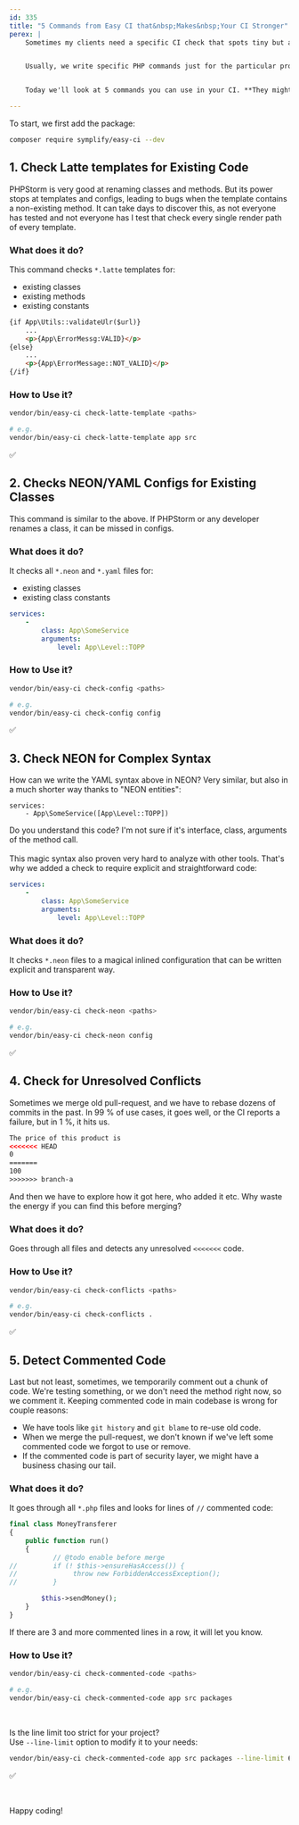 ```yaml
---
id: 335
title: "5 Commands from Easy CI that&nbsp;Makes&nbsp;Your CI Stronger"
perex: |
    Sometimes my clients need a specific CI check that spots tiny but annoying bugs, and they cannot be discovered by PHPStan, Rector, or coding standard tool. It can be unresolved conflict `<<<<<<`, invalid config syntax, or forgotten commented code.


    Usually, we write specific PHP commands just for the particular project and let them rotten in spaghetti time. Instead, I cherry-pick those commands to **a package called `symplify/easy-ci`**. That way, I can use them in any project and improve them.


    Today we'll look at 5 commands you can use in your CI. **They might save you from bugs that no other tool can check**.

---
```


To start, we first add the package:

```bash
composer require symplify/easy-ci --dev
```

## 1. Check Latte templates for Existing Code

PHPStorm is very good at renaming classes and methods. But its power stops at templates and configs, leading to bugs when the template contains a non-existing method. It can take days to discover this, as not everyone has tested and not everyone has I test that check every single render path of every template.

### What does it do?

This command checks `*.latte` templates for:

* existing classes
* existing methods
* existing constants

```html
{if App\Utils::validateUlr($url)}
    ...
    <p>{App\ErrorMessg:VALID}</p>
{else}
    ...
    <p>{App\ErrorMessage::NOT_VALID}</p>
{/if}
```

### How to Use it?

```bash
vendor/bin/easy-ci check-latte-template <paths>

# e.g.
vendor/bin/easy-ci check-latte-template app src
```

<p class="text-success pt-3 pb-3">✅</p>

## 2. Checks NEON/YAML Configs for Existing Classes

This command is similar to the above. If PHPStorm or any developer renames a class, it can be missed in configs.

### What does it do?

It checks all `*.neon` and `*.yaml` files for:

* existing classes
* existing class constants

```yaml
services:
    -
        class: App\SomeService
        arguments:
            level: App\Level::TOPP
```

### How to Use it?

```bash
vendor/bin/easy-ci check-config <paths>

# e.g.
vendor/bin/easy-ci check-config config
```

<p class="text-success pt-3 pb-3">✅</p>


## 3. Check NEON for Complex Syntax

How can we write the YAML syntax above in NEON? Very similar, but also in a much shorter way thanks to "NEON entities":

```neon
services:
    - App\SomeService([App\Level::TOPP])
```

Do you understand this code? I'm not sure if it's interface, class, arguments of the method call.
<br>
<br>
This magic syntax also proven very hard to analyze with other tools. That's why we added a check to require explicit and straightforward code:

```yaml
services:
    -
        class: App\SomeService
        arguments:
            level: App\Level::TOPP
```

### What does it do?

It checks `*.neon` files to a magical inlined configuration that can be written explicit and transparent way.

### How to Use it?

```bash
vendor/bin/easy-ci check-neon <paths>

# e.g.
vendor/bin/easy-ci check-neon config
```

<p class="text-success pt-3 pb-3">✅</p>

## 4. Check for Unresolved Conflicts

Sometimes we merge old pull-request, and we have to rebase dozens of commits in the past. In 99 % of use cases, it goes well, or the CI reports a failure, but in 1 %, it hits us.

```html
The price of this product is
<<<<<<< HEAD
0
=======
100
>>>>>>> branch-a
```

And then we have to explore how it got here, who added it etc. Why waste the energy if you can find this before merging?

### What does it do?

Goes through all files and detects any unresolved `<<<<<<<` code.

### How to Use it?

```bash
vendor/bin/easy-ci check-conflicts <paths>

# e.g.
vendor/bin/easy-ci check-conflicts .
```

<p class="text-success pt-3 pb-3">✅</p>

## 5. Detect Commented Code

Last but not least, sometimes, we temporarily comment out a chunk of code. We're testing something, or we don't need the method right now, so we comment it. Keeping commented code in main codebase is wrong for couple reasons:

* We have tools like `git history` and `git blame` to re-use old code.
* When we merge the pull-request, we don't known if we've left some commented code we forgot to use or remove.
* If the commented code is part of security layer, we might have a business chasing our tail.

### What does it do?

It goes through all `*.php` files and looks for lines of `//` commented code:

```php
final class MoneyTransferer
{
    public function run()
    {
           // @todo enable before merge
//         if (! $this->ensureHasAccess()) {
//              throw new ForbiddenAccessException();
//         }

        $this->sendMoney();
    }
}
```

If there are 3 and more commented lines in a row, it will let you know.

### How to Use it?

```bash
vendor/bin/easy-ci check-commented-code <paths>

# e.g.
vendor/bin/easy-ci check-commented-code app src packages
```

<br>

Is the line limit too strict for your project?
<br>
Use `--line-limit` option to modify it to your needs:

```bash
vendor/bin/easy-ci check-commented-code app src packages --line-limit 6
```

<p class="text-success pt-3 pb-3">✅</p>

<br>

Happy coding!
